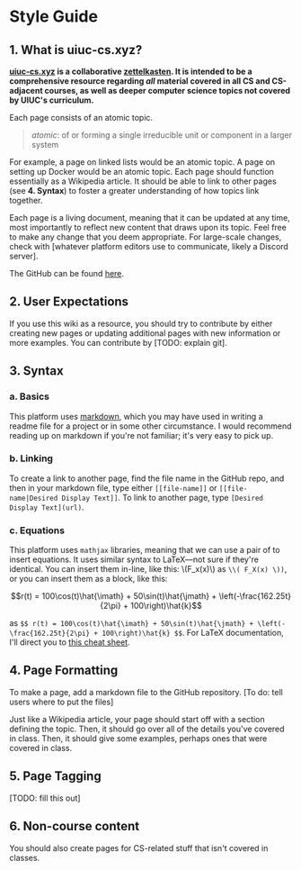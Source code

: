 <script type="text/javascript" async src="https://cdnjs.cloudflare.com/ajax/libs/mathjax/2.7.7/latest.js?config=TeX-MML-AM_CHTML"></script>

# Style Guide

## 1. What is uiuc-cs.xyz?

**[uiuc-cs.xyz](http://uiuc-cs.xyz) is a collaborative [zettelkasten](https://zettelkasten.de/posts/overview/). It is intended to be a comprehensive resource regarding *all* material covered in all CS and CS-adjacent courses, as well as deeper computer science topics not covered by UIUC's curriculum.**

Each page consists of an atomic topic.

> *atomic*: of or forming a single irreducible unit or component in a larger system
> 

For example, a page on linked lists would be an atomic topic. A page on setting up Docker would be an atomic topic. Each page should function essentially as a Wikipedia article. It should be able to link to other pages (see **4. Syntax**) to foster a greater understanding of how topics link together.

Each page is a living document, meaning that it can be updated at any time, most importantly to reflect new content that draws upon its topic. Feel free to make any change that you deem appropriate. For large-scale changes, check with [whatever platform editors use to communicate, likely a Discord server].

The GitHub can be found [here](https://github.com/uiuc-cs-zettelkasten/uiuc-cs-zettelkasten.github.io). 

## 2. User Expectations

If you use this wiki as a resource, you should try to contribute by either creating new pages or updating additional pages with new information or more examples. You can contribute by [TODO: explain git].

## 3. Syntax

### a. Basics

This platform uses [markdown](https://www.markdownguide.org/basic-syntax/), which you may have used in writing a readme file for a project or in some other circumstance. I would recommend reading up on markdown if you're not familiar; it's very easy to pick up.

### b. Linking

To create a link to another page, find the file name in the GitHub repo, and then in your markdown file, type either `[[file-name]]` or `[[file-name|Desired Display Text]]`. To link to another page, type `[Desired Display Text](url)`.

### c. Equations

This platform uses `mathjax` libraries, meaning that we can use a pair of  to insert equations. It uses similar syntax to LaTeX—not sure if they're identical. You can insert them in-line, like this: \\(F_x(x)\\) as `\\( F_X(x) \))`, or you can insert them as a block, like this:

$$r(t) = 100\cos(t)\hat{\imath} + 50\sin(t)\hat{\jmath} + \left(-\frac{162.25t}{2\pi} + 100\right)\hat{k}$$

as `$$ r(t) = 100\cos(t)\hat{\imath} + 50\sin(t)\hat{\jmath} + \left(-\frac{162.25t}{2\pi} + 100\right)\hat{k} $$`. For LaTeX documentation, I'll direct you to [this cheat sheet](http://tug.ctan.org/info/undergradmath/undergradmath.pdf). 

## 4. Page Formatting

To make a page, add a markdown file to the GitHub repository. [To do: tell users where to put the files]

Just like a Wikipedia article, your page should start off with a section defining the topic. Then, it should go over all of the details you've covered in class. Then, it should give some examples, perhaps ones that were covered in class.

## 5. Page Tagging

[TODO: fill this out]

## 6. Non-course content

You should also create pages for CS-related stuff that isn't covered in classes.
